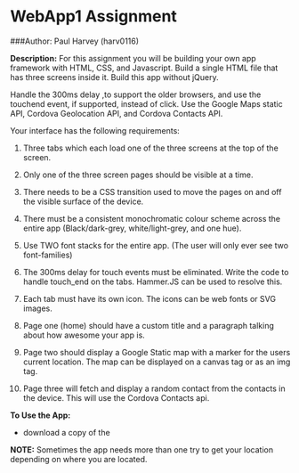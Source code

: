 # WebApp1 Assignment

###Author: Paul Harvey (harv0116)

**Description:** For this assignment you will be building your own app framework with HTML, CSS, and Javascript. 
Build a single HTML file that has three screens inside it. Build this app without jQuery.

Handle the 300ms delay ,to support the older browsers, and use the touchend event, if supported, 
instead of click. Use the Google Maps static API, Cordova Geolocation API, and Cordova Contacts API.

Your interface has the following requirements:

1. Three tabs which each load one of the three screens at the top of the screen.

2. Only one of the three screen pages should be visible at a time.

3. There needs to be a CSS transition used to move the pages on and off the visible surface of the device.

4. There must be a consistent monochromatic colour scheme across the entire app 
(Black/dark-grey, white/light-grey, and one hue).

5. Use TWO font stacks for the entire app. (The user will only ever see two font-families)

6. The 300ms delay for touch events must be eliminated. Write the code to handle touch_end on the tabs. 
Hammer.JS can be used to resolve this.

7. Each tab must have its own icon. The icons can be web fonts or SVG images.

8. Page one (home) should have a custom title and a paragraph talking about how awesome your app is.

9. Page two should display a Google Static map with a marker for the users current location. 
The map can be displayed on a canvas tag or as an img tag.

10. Page three will fetch and display a random contact from the contacts in the device. 
This will use the Cordova Contacts api.

**To Use the App:** 
- download a copy of the 

**NOTE:** Sometimes the app needs more than one try to get your location depending on where 
you are located.


